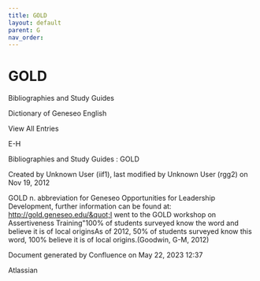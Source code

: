 ```yaml
---
title: GOLD
layout: default
parent: G
nav_order:
---
```


# GOLD

Bibliographies and Study Guides

Dictionary of Geneseo English

View All Entries

E-H

Bibliographies and Study Guides : GOLD

Created by  Unknown User (iif1), last modified by  Unknown User (rgg2) on Nov 19, 2012

GOLD n. abbreviation for Geneseo Opportunities for Leadership Development, further information can be found at: http://gold.geneseo.edu/&quot;I went to the GOLD workshop on Assertiveness Training&quot;100% of students surveyed know the word and believe it is of local originsAs of 2012, 50% of students surveyed know this word, 100% believe it is of local origins.(Goodwin, G-M, 2012) 

Document generated by Confluence on May 22, 2023 12:37

Atlassian
